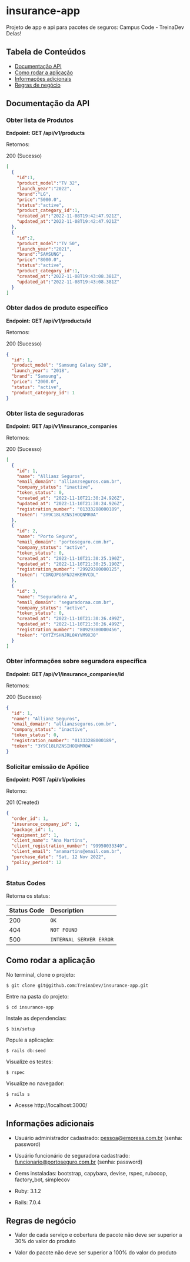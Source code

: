 # insurance-app
Projeto de app e api para pacotes de seguros: Campus Code - TreinaDev Delas!

## Tabela de Conteúdos
  * [Documentação API](#documentação-da-api)
  * [Como rodar a aplicação](#como-rodar-a-aplicação)
  * [Informações adicionais](#informações-adicionais)
  * [Regras de negócio](#regras-de-negócio)

## Documentação da API

### Obter lista de Produtos

**Endpoint: GET /api/v1/products**

<p align = "justify">Retornos:</p>

<p align = "justify">200 (Sucesso)</p>

```json
[
  {
    "id":1,
    "product_model":"TV 32",
    "launch_year":"2022",
    "brand":"LG",
    "price":"5000.0",
    "status":"active",
    "product_category_id":1,
    "created_at":"2022-11-08T19:42:47.921Z",
    "updated_at":"2022-11-08T19:42:47.921Z"
  },
  {
    "id":2,
    "product_model":"TV 50",
    "launch_year":"2021",
    "brand":"SAMSUNG",
    "price":"8000.0",
    "status":"active",
    "product_category_id":1,
    "created_at":"2022-11-08T19:43:08.381Z",
    "updated_at":"2022-11-08T19:43:08.381Z"
  }
]
```
### Obter dados de produto específico

**Endpoint: GET /api/v1/products/id**

<p align = "justify">Retornos:</p>

<p align = "justify">200 (Sucesso)</p>

```json
{
  "id": 1,
  "product_model": "Samsung Galaxy S20",
  "launch_year": "2018",
  "brand": "Samsung",
  "price": "2000.0",
  "status": "active",
  "product_category_id": 1
}
```

### Obter lista de seguradoras

**Endpoint: GET /api/v1/insurance_companies**

<p align = "justify">Retornos:</p>

<p align = "justify">200 (Sucesso)</p>

```json
[
  {
    "id": 1,
    "name": "Allianz Seguros",
    "email_domain": "allianzseguros.com.br",
    "company_status": "inactive",
    "token_status": 0,
    "created_at": "2022-11-10T21:30:24.926Z",
    "updated_at": "2022-11-10T21:30:24.926Z",
    "registration_number": "01333288000189",
    "token": "3Y9C18LRZNSIHOQNMR0A"
  },
  {
    "id": 2,
    "name": "Porto Seguro",
    "email_domain": "portoseguro.com.br",
    "company_status": "active",
    "token_status": 0,
    "created_at": "2022-11-10T21:30:25.190Z",
    "updated_at": "2022-11-10T21:30:25.190Z",
    "registration_number": "29929380000125",
    "token": "CDRQJPG5FNJ2HKERVCDL"
  },
  {
    "id": 3,
    "name": "Seguradora A",
    "email_domain": "seguradoraa.com.br",
    "company_status": "active",
    "token_status": 0,
    "created_at": "2022-11-10T21:30:26.499Z",
    "updated_at": "2022-11-10T21:30:26.499Z",
    "registration_number": "80929380000456",
    "token": "QYTZYSHNJRL0AYVM9XJ0"
  }
]
```
### Obter informações sobre seguradora específica

**Endpoint: GET /api/v1/insurance_companies/id**

<p align = "justify">Retornos:</p>

<p align = "justify">200 (Sucesso)</p>

```json
{
  "id": 1,
  "name": "Allianz Seguros",
  "email_domain": "allianzseguros.com.br",
  "company_status": "inactive",
  "token_status": 0,
  "registration_number": "01333288000189",
  "token": "3Y9C18LRZNSIHOQNMR0A"
}
```

### Solicitar emissão de Apólice

**Endpoint: POST /api/v1/policies**

<p align = "justify">Retorno:</p>

<p align = "justify">201 (Created)</p>

```json
{
  "order_id": 1,
  "insurance_company_id": 1,
  "package_id": 1,
  "equipment_id": 1,
  "client_name": "Ana Martins",
  "client_registration_number": "99950033340",
  "client_email": "anamartins@email.com.br",
  "purchase_date": "Sat, 12 Nov 2022",
  "policy_period": 12
}
```

### Status Codes

Retorna os status:

| Status Code | Description |
| :--- | :--- |
| 200 | `OK` |
| 404 | `NOT FOUND` |
| 500 | `INTERNAL SERVER ERROR` |


 

## Como rodar a aplicação

<p align = "justify"> No terminal, clone o projeto: </p>

```
$ git clone git@github.com:TreinaDev/insurance-app.git
```

<p align = "justify"> Entre na pasta do projeto: </p>

```
$ cd insurance-app
```

<p align = "justify"> Instale as dependencias: </p>

```
$ bin/setup
```

<p align = "justify"> Popule a aplicação: </p>

```
$ rails db:seed
```

<p align = "justify"> Visualize os testes: </p>

```
$ rspec
```

<p align = "justify"> Visualize no navegador: </p>

```
$ rails s
```

* Acesse http://localhost:3000/


## Informações adicionais

* Usuário administrador cadastrado: pessoa@empresa.com.br (senha: password)

* Usuário funcionário de seguradora cadastrado: funcionario@portoseguro.com.br (senha: password)

* Gems instaladas: bootstrap, capybara, devise, rspec, rubocop, factory_bot, simplecov

* Ruby: 3.1.2

* Rails: 7.0.4


## Regras de negócio

* Valor de cada serviço e cobertura de pacote não deve ser superior a 30% do valor do produto

* Valor do pacote não deve ser superior a 100% do valor do produto